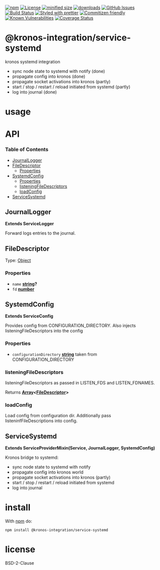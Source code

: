 [![npm](https://img.shields.io/npm/v/@kronos-integration/service-systemd.svg)](https://www.npmjs.com/package/@kronos-integration/service-systemd)
[![License](https://img.shields.io/badge/License-BSD%203--Clause-blue.svg)](https://opensource.org/licenses/BSD-3-Clause)
[![minified size](https://badgen.net/bundlephobia/min/@kronos-integration/service-systemd)](https://bundlephobia.com/result?p=@kronos-integration/service-systemd)
[![downloads](http://img.shields.io/npm/dm/@kronos-integration/service-systemd.svg?style=flat-square)](https://npmjs.org/package/@kronos-integration/service-systemd)
[![GitHub Issues](https://img.shields.io/github/issues/Kronos-Integration/service-systemd.svg?style=flat-square)](https://github.com/Kronos-Integration/service-systemd/issues)
[![Build Status](https://img.shields.io/endpoint.svg?url=https%3A%2F%2Factions-badge.atrox.dev%2FKronos-Integration%2Fservice-systemd%2Fbadge&style=flat)](https://actions-badge.atrox.dev/Kronos-Integration/service-systemd/goto)
[![Styled with prettier](https://img.shields.io/badge/styled_with-prettier-ff69b4.svg)](https://github.com/prettier/prettier)
[![Commitizen friendly](https://img.shields.io/badge/commitizen-friendly-brightgreen.svg)](http://commitizen.github.io/cz-cli/)
[![Known Vulnerabilities](https://snyk.io/test/github/Kronos-Integration/service-systemd/badge.svg)](https://snyk.io/test/github/Kronos-Integration/service-systemd)
[![Coverage Status](https://coveralls.io/repos/Kronos-Integration/service-systemd/badge.svg)](https://coveralls.io/github/Kronos-Integration/service-systemd)

# @kronos-integration/service-systemd

kronos systemd integration

-   sync node state to systemd with notify (done)
-   propagate config into kronos (done)
-   propagate socket activations into kronos (partly)
-   start / stop / restart / reload initiated from systemd (partly)
-   log into journal (done)

# usage

# API

<!-- Generated by documentation.js. Update this documentation by updating the source code. -->

### Table of Contents

-   [JournalLogger](#journallogger)
-   [FileDescriptor](#filedescriptor)
    -   [Properties](#properties)
-   [SystemdConfig](#systemdconfig)
    -   [Properties](#properties-1)
    -   [listeningFileDescriptors](#listeningfiledescriptors)
    -   [loadConfig](#loadconfig)
-   [ServiceSystemd](#servicesystemd)

## JournalLogger

**Extends ServiceLogger**

Forward logs entries to the journal.

## FileDescriptor

Type: [Object](https://developer.mozilla.org/docs/Web/JavaScript/Reference/Global_Objects/Object)

### Properties

-   `name` **[string](https://developer.mozilla.org/docs/Web/JavaScript/Reference/Global_Objects/String)?** 
-   `fd` **[number](https://developer.mozilla.org/docs/Web/JavaScript/Reference/Global_Objects/Number)** 

## SystemdConfig

**Extends ServiceConfig**

Provides config from CONFIGURATION_DIRECTORY.
Also injects listeningFileDescriptors into the config

### Properties

-   `configurationDirectory` **[string](https://developer.mozilla.org/docs/Web/JavaScript/Reference/Global_Objects/String)** taken from CONFIGURATION_DIRECTORY

### listeningFileDescriptors

listeningFileDescriptors as passed in LISTEN_FDS and LISTEN_FDNAMES.

Returns **[Array](https://developer.mozilla.org/docs/Web/JavaScript/Reference/Global_Objects/Array)&lt;[FileDescriptor](#filedescriptor)>** 

### loadConfig

Load config from configuration dir.
Additionally pass listeninfFileDescriptions into config.

## ServiceSystemd

**Extends ServiceProviderMixin(Service, JournalLogger, SystemdConfig)**

Kronos bridge to systemd:

-   sync node state to systemd with notify
-   propagate config into kronos world
-   propagate socket activations into kronos (partly)
-   start / stop / restart / reload initiated from systemd
-   log into journal

# install

With [npm](http://npmjs.org) do:

```shell
npm install @kronos-integration/service-systemd
```

# license

BSD-2-Clause
